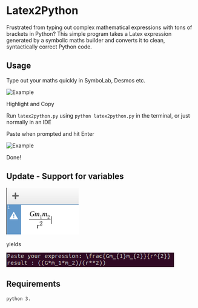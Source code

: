 # Latex2Python

Frustrated from typing out complex mathematical expressions with tons of brackets in Python? This simple program takes a Latex expression generated by a symbolic maths builder and converts it to clean, syntactically correct Python code.

## Usage

Type out your maths quickly in SymboLab, Desmos etc.

![Example](examples/desmos_example.png)

Highlight and Copy

Run `latex2python.py` using `python latex2python.py` in the terminal, or just normally in an IDE

Paste when prompted and hit Enter

![Example](examples/result_example.png)

Done!

## Update - Support for variables

![Example](examples/example2.png)

yields

![Example](examples/example2result.png)

## Requirements

`python 3.`




